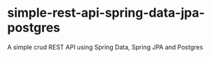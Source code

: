 # simple-rest-api-spring-data-jpa-postgres
A simple crud REST API using Spring Data, Spring JPA and Postgres
